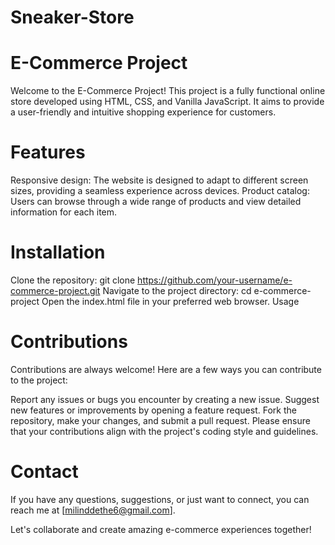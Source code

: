 # Sneaker-Store

# E-Commerce Project
Welcome to the E-Commerce Project! This project is a fully functional online store developed using HTML, CSS, and Vanilla JavaScript. It aims to provide a user-friendly and intuitive shopping experience for customers.

# Features
Responsive design: The website is designed to adapt to different screen sizes, providing a seamless experience across devices.
Product catalog: Users can browse through a wide range of products and view detailed information for each item.

# Installation
Clone the repository: git clone https://github.com/your-username/e-commerce-project.git
Navigate to the project directory: cd e-commerce-project
Open the index.html file in your preferred web browser.
Usage
# Contributions
Contributions are always welcome! Here are a few ways you can contribute to the project:

Report any issues or bugs you encounter by creating a new issue.
Suggest new features or improvements by opening a feature request.
Fork the repository, make your changes, and submit a pull request.
Please ensure that your contributions align with the project's coding style and guidelines.

# Contact
If you have any questions, suggestions, or just want to connect, you can reach me at [milinddethe6@gmail.com].

Let's collaborate and create amazing e-commerce experiences together!
